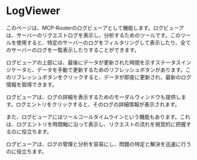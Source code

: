 # LogViewer

このページは、MCP-Routerのログビューアとして機能します。ログビューアは、サーバーのリクエストログを表示し、分析するためのツールです。このツールを使用すると、特定のサーバーのログをフィルタリングして表示したり、全てのサーバーのログを一覧表示したりすることができます。

ログビューアの上部には、最後にデータが更新された時間を示すステータスインジケータと、データを手動で更新するためのリフレッシュボタンがあります。このリフレッシュボタンをクリックすると、データが即座に更新され、最新のログ情報を取得できます。

ログビューアは、ログの詳細を表示するためのモーダルウィンドウも提供します。ログエントリをクリックすると、そのログの詳細情報が表示されます。

また、ログビューアにはツールコールタイムラインという機能もあります。これは、ログエントリを時間軸に沿って表示し、リクエストの流れを視覚的に把握するのに役立ちます。

ログビューアは、ログの管理と分析を容易にし、問題の特定と解決を迅速に行うのに役立ちます。